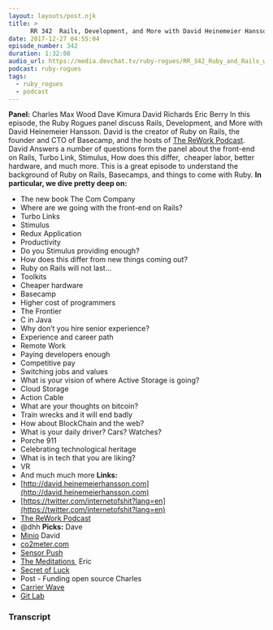 ```yaml
---
layout: layouts/post.njk
title: >
      RR 342  Rails, Development, and More with David Heinemeier Hansson
date: 2017-12-27 04:55:04
episode_number: 342
duration: 1:32:08
audio_url: https://media.devchat.tv/ruby-rogues/RR_342_Ruby_and_Rails_with_David_Heinemeier_Hansson.mp3
podcast: ruby-rogues
tags: 
  - ruby_rogues
  - podcast
---
```


 **Panel:** Charles Max Wood Dave Kimura David Richards Eric Berry In this episode, the Ruby Rogues panel discuss Rails, Development, and More with David Heinemeier Hansson. David is the creator of Ruby on Rails, the founder and CTO of Basecamp, and the hosts of [The ReWork Podcast](https://rework.fm). &nbsp; David Answers a number of questions form the panel about the front-end on Rails, Turbo Link, Stimulus, How does this differ,&nbsp; cheaper labor, better hardware, and much more. This is a great episode to understand the background of Ruby on Rails, Basecamps, and things to come with Ruby. **In particular, we dive pretty deep on:&nbsp;**
- The new book The Com Company
- Where are we going with the front-end on Rails?
- Turbo Links
- Stimulus
- Redux Application
- Productivity
- Do you Stimulus providing enough?
- How does this differ from new things coming out?
- Ruby on Rails will not last…
- Toolkits
- Cheaper hardware
- Basecamp
- Higher cost of programmers
- The Frontier
- C in Java
- Why don’t you hire senior experience?
- Experience and career path
- Remote Work
- Paying developers enough
- Competitive pay
- Switching jobs and values
- What is your vision of where Active Storage is going?
- Cloud Storage
- Action Cable
- What are your thoughts on bitcoin?
- Train wrecks and it will end badly
- How about BlockChain and the web?
- What is your daily driver? Cars? Watches?
- Porche 911
- Celebrating technological heritage
- What is in tech that you are liking?
- VR
- And much much more
**Links:**
- [http://david.heinemeierhansson.com](http://david.heinemeierhansson.com)
- [https://twitter.com/internetofshit?lang=en](https://twitter.com/internetofshit?lang=en)
- [The ReWork Podcast](https://rework.fm)
- @dhh
**Picks:** Dave
- [Minio](https://github.com/minio/minio)
David
- [co2meter.com](http://co2meter.com)
- [Sensor Push](http://www.sensorpush.com)
- [The Meditations&nbsp;](https://www.amazon.com/Meditations-Thrift-Editions-Marcus-Aurelius/dp/048629823X)
Eric
- [Secret of Luck](https://www.youtube.com/watch?v=O4mN33w5Ftw)
- Post - Funding open source
Charles
- [Carrier Wave](https://github.com/carrierwaveuploader/carrierwave)
- [Git Lab](https://about.gitlab.com)


### Transcript


